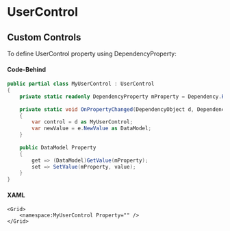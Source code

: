 # UserControl

## Custom Controls

To define UserControl property using DependencyProperty:

#### Code-Behind

```c#
public partial class MyUserControl : UserControl
{
    private static readonly DependencyProperty mProperty = Dependency.Register(nameof(Property), typeof(Property), typeof(MyUserControl), 	  	new PropertyMetadata(OnPropertyChanged));
    
    private static void OnPropertyChanged(DependencyObject d, DependencyPropertyChangedEventArgs)
    {
        var control = d as MyUserControl;
        var newValue = e.NewValue as DataModel;
    }
    
    public DataModel Property
    {
        get => (DataModel)GetValue(mProperty);
        set => SetValue(mProperty, value);
    }
}
```

#### XAML

```xaml
<Grid>
    <namespace:MyUserControl Property="" />
</Grid>
```

